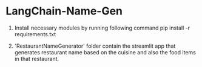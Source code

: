 # LangChain-Name-Gen
1. Install necessary modules by running following command
	pip install -r requirements.txt

2. 'RestaurantNameGenerator' folder contain the streamlit app that generates restaurant name based on the cuisine and also the food items in that restaurant.
